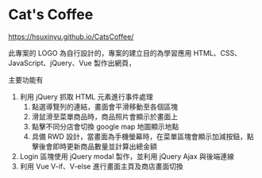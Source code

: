 # Cat's Coffee

https://hsuxinyu.github.io/CatsCoffee/

此專案的 LOGO 為自行設計的，專案的建立目的為學習應用 HTML、CSS、JavaScript、jQuery、Vue 製作出網頁，

主要功能有

1. 利用 jQuery 抓取 HTML 元素進行事件處理
   1. 點選導覽列的連結，畫面會平滑移動至各個區塊
   2. 滑鼠滑至菜單商品時，商品照片會顯示於畫面上
   3. 點擊不同分店會切換 google map 地圖顯示地點
   4. 具備 RWD 設計，當畫面為手機螢幕時，在菜單區塊會顯示加減按鈕，點擊後會即時更新商品數量並計算出總金額
2. Login 區塊使用 jQuery modal 製作，並利用 jQuery Ajax 與後端連線
3. 利用 Vue V-if、V-else 進行畫面主頁及商店畫面切換
